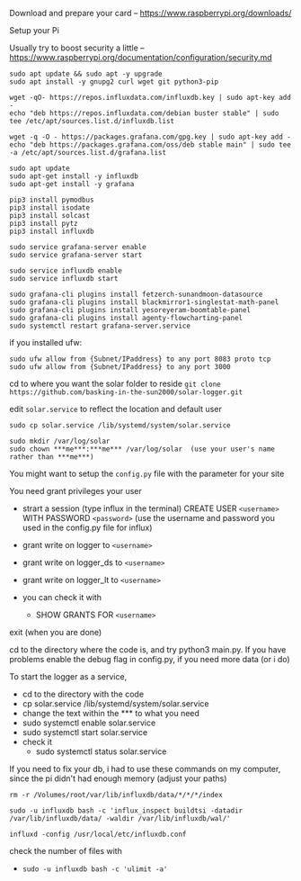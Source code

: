 Download and prepare your card – https://www.raspberrypi.org/downloads/

Setup your Pi

Usually try to boost security a little – https://www.raspberrypi.org/documentation/configuration/security.md

```
sudo apt update && sudo apt -y upgrade
sudo apt install -y gnupg2 curl wget git python3-pip

wget -qO- https://repos.influxdata.com/influxdb.key | sudo apt-key add -
echo "deb https://repos.influxdata.com/debian buster stable" | sudo tee /etc/apt/sources.list.d/influxdb.list

wget -q -O - https://packages.grafana.com/gpg.key | sudo apt-key add -
echo "deb https://packages.grafana.com/oss/deb stable main" | sudo tee -a /etc/apt/sources.list.d/grafana.list

sudo apt update
sudo apt-get install -y influxdb
sudo apt-get install -y grafana

pip3 install pymodbus
pip3 install isodate
pip3 install solcast
pip3 install pytz
pip3 install influxdb

sudo service grafana-server enable
sudo service grafana-server start

sudo service influxdb enable
sudo service influxdb start

sudo grafana-cli plugins install fetzerch-sunandmoon-datasource
sudo grafana-cli plugins install blackmirror1-singlestat-math-panel
sudo grafana-cli plugins install yesoreyeram-boomtable-panel
sudo grafana-cli plugins install agenty-flowcharting-panel
sudo systemctl restart grafana-server.service

```


if you installed ufw:
```
sudo ufw allow from {Subnet/IPaddress} to any port 8083 proto tcp
sudo ufw allow from {Subnet/IPaddress} to any port 3000

```

cd to where you want the solar folder to reside
`git clone https://github.com/basking-in-the-sun2000/solar-logger.git`

edit `solar.service` to reflect the location and default user
```
sudo cp solar.service /lib/systemd/system/solar.service

sudo mkdir /var/log/solar
sudo chown ***me***:***me*** /var/log/solar  (use your user's name rather than ***me***)
```

You might want to setup the `config.py` file with the parameter for your site

You need grant privileges your user
+ strart a session (type influx in the terminal)
CREATE USER `<username>` WITH PASSWORD `<password>` (use the username and password you used in the config.py file for influx)
+ grant write on logger to `<username>`
+ grant write on logger_ds to `<username>`
+ grant write on logger_lt to `<username>`

+ you can check it with
	+ SHOW GRANTS FOR `<username>`

exit (when you are done)

cd to the directory where the code is, and try python3 main.py. If you have problems enable the debug flag in config.py, if you need more data (or i do)

To start the logger as a service,

- cd to the directory with the code
- cp solar.service /lib/systemd/system/solar.service
- change the text within the *** to what you need
- sudo systemctl enable solar.service
- sudo systemctl start solar.service
- check it
  - sudo systemctl status solar.service


If you need to fix your db, i had to use these commands on my computer, since the pi didn't had enough memory (adjust your paths)

```
rm -r /Volumes/root/var/lib/influxdb/data/*/*/*/index

sudo -u influxdb bash -c 'influx_inspect buildtsi -datadir /var/lib/influxdb/data/ -waldir /var/lib/influxdb/wal/'

influxd -config /usr/local/etc/influxdb.conf
```

check the number of files with
*  `sudo -u influxdb bash -c 'ulimit -a'`
